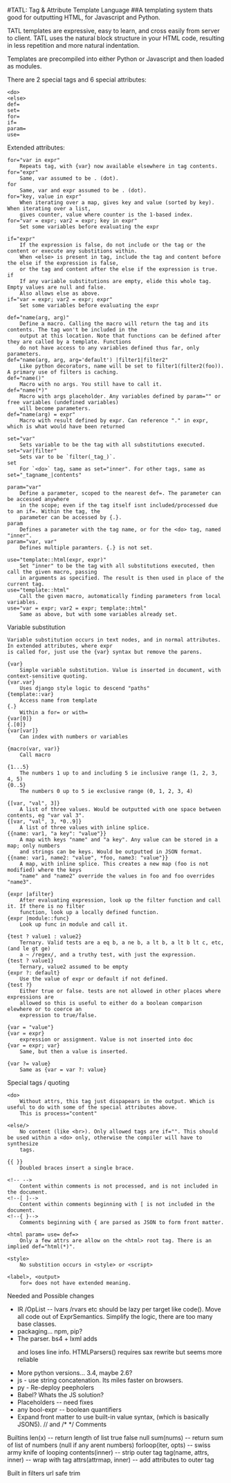 #TATL: Tag & Attribute Template Language
##A templating system thats good for outputting HTML, for Javascript and Python.

TATL templates are expressive, easy to learn, and cross easily from 
server to client. TATL uses the natural block structure in your HTML code, 
resulting in less repetition and more natural indentation.

Templates are precompiled into either Python or Javascript and then loaded 
as modules.

There are 2 special tags and 6 special attributes:

	<do> 
	<else>
	def=
	set=
	for=
	if=
	param=
	use=

Extended attributes:

	for="var in expr"
		Repeats tag, with {var} now available elsewhere in tag contents.
	for="expr"
		Same, var assumed to be . (dot).
	for
		Same, var and expr assumed to be . (dot). 
	for="key, value in expr"
		When iterating over a map, gives key and value (sorted by key). When iterating over a list,
        gives counter, value where counter is the 1-based index.
	for="var = expr; var2 = expr; key in expr"
		Set some variables before evaluating the expr
				
	if="expr"
		If the expression is false, do not include or the tag or the content or execute any substitions within. 
        When <else> is present in tag, include the tag and content before the else if the expression is false, 
        or the tag and content after the else if the expression is true.
	if
		If any variable substitutions are empty, elide this whole tag. Empty values are null and false. 
        Also allows else as above.
	if="var = expr; var2 = expr; expr"
		Set some variables before evaluating the expr
	
	def="name(arg, arg)"
		Define a macro. Calling the macro will return the tag and its contents. The tag won't be included in the 
        output at this location. Note that functions can be defined after they are called by a template. Functions 
        do not have access to any variables defined thus far, only parameters.
	def="name(arg, arg, arg='default') |filter1|filter2"
		Like python decorators, name will be set to filter1(filter2(foo)). A primary use of filters is caching.
	def="name()"
		Macro with no args. You still have to call it.
	def="name(*)"
		Macro with args placeholder. Any variables defined by param="" or free variables (undefined variables) 
        will become parameters.
	def="name(arg) = expr"
		Macro with result defined by expr. Can reference "." in expr, which is what would have been returned

	set="var"
		Sets variable to be the tag with all substitutions executed.
	set="var|filter"
		Sets var to be `filter(_tag_)`.
	set 
		For `<do>` tag, same as set="inner". For other tags, same as set="_tagname_|contents"
		
	param="var"
		Define a parameter, scoped to the nearest def=. The parameter can be accessed anywhere 
		in the scope; even if the tag itself isnt included/processed due to an if=. Within the tag, the 
		parameter can be accessed by {.}.
	param
		Defines a parameter with the tag name, or for the <do> tag, named "inner".
	param="var, var"
		Defines multiple paramters. {.} is not set.
		
	use="template::html(expr, expr)"
		Set "inner" to be the tag with all substitutions executed, then call the given macro, passing 
        in arguments as specified. The result is then used in place of the current tag.
	use="template::html"
		Call the given macro, automatically finding parameters from local variables.
	use="var = expr; var2 = expr; template::html"
		Same as above, but with some variables already set.		

Variable substitution

	Variable substitution occurs in text nodes, and in normal attributes. In extended attributes, where expr 
	is called for, just use the {var} syntax but remove the parens.
	
	{var}
		Simple variable substitution. Value is inserted in document, with context-sensitive quoting.
	{var.var}
		Uses django style logic to descend "paths"
	{template::var}
		Access name from template
	{.}
		Within a for= or with=
	{var[0]}
	{.[0]}
	{var[var]}
		Can index with numbers or variables
				
	{macro(var, var)}
		Call macro
	
	{1...5}
		The numbers 1 up to and including 5 ie inclusive range (1, 2, 3, 4, 5)
	{0..5}
		The numbers 0 up to 5 ie exclusive range (0, 1, 2, 3, 4)
		
	{[var, "val", 3]}
		A list of three values. Would be outputted with one space between contents, eg "var val 3".
	{[var, "val", 3, *0..9]}
		A list of three values with inline splice.
    {{name: var1, "a key": "value"}}
        A map with keys "name" and "a key". Any value can be stored in a map; only numbers
        and strings can be keys. Would be outputted in JSON format. 
	{{name: var1, name2: "value", *foo, name3: "value"}}
		A map, with inline splice. This creates a new map (foo is not modified) where the keys
        "name" and "name2" override the values in foo and foo overrides "name3".
		
	{expr |afilter}
		After evaluating expression, look up the filter function and call it. If there is no filter 
        function, look up a locally defined function.
    {expr |module::func}
        Look up func in module and call it.
	
	{test ? value1 : value2}
		Ternary. Valid tests are a eq b, a ne b, a lt b, a lt b lt c, etc, (and le gt ge)
		a ~ /regex/, and a truthy test, with just the expression. 
	{test ? value1}
		Ternary, value2 assumed to be empty
	{expr ?: default} 
        Use the value of expr or default if not defined.
    {test ?}
        Either true or false. tests are not allowed in other places where expressions are
        allowed so this is useful to either do a boolean comparison elewhere or to coerce an
        expression to true/false.
		
	{var = "value"}
	{var = expr}
		expression or assignment. Value is not inserted into doc
	{var = expr; var}
		Same, but then a value is inserted.
        
    {var ?= value}
        Same as {var = var ?: value}
     


Special tags / quoting

	<do>
		Without attrs, this tag just dispapears in the output. Which is useful to do with some of the special attributes above.
		This is process="content"
		
	<else/>
		No content (like <br>). Only allowed tags are if="". This should be used within a <do> only, otherwise the compiler will have to synthesize 
		tags.

	{{ }}
		Doubled braces insert a single brace.

	<!-- --> 
		Content within comments is not processed, and is not included in the document.
	<!--[ ]--> 
		Content within comments beginning with [ is not included in the document.
	<!--{ }-->
		Comments beginning with { are parsed as JSON to form front matter.
		
	<html param= use= def=>
		Only a few attrs are allow on the <html> root tag. There is an implied def="html(*)".
		
	<style>
		No substition occurs in <style> or <script>
		
	<label>, <output>
		for= does not have extended meaning.

Needed and Possible changes

* IR /OpList -- lvars /rvars etc should be lazy per target like code(). Move all code out of ExprSemantics. Simplify the logic, there are too many base classes.
* packaging... npm, pip?
* The parser. bs4 + lxml adds <html><body><p> and loses line info. HTMLParsers() requires sax rewrite but seems more reliable  
* More python versions... 3.4, maybe 2.6?
* js - use string concatenation. Its miles faster on browsers.
* py - Re-deploy peepholers
* Babel? Whats the JS solution?
* Placeholders -- need fixes
* any bool-expr -- boolean quantifiers
* Expand front matter to use built-in value syntax, (which is basically JSON5). // and /* */ Comments

Builtins
    len(x) -- return length of list
    true
    false
    null
    sum(nums) -- return sum of list of numbers (null if any arent numbers)
    forloop(iter, opts) -- swiss army knife of looping
    contents(inner) -- strip outer tag
    tag(name, attrs, inner) -- wrap with tag
    attrs(attrmap, inner) -- add attributes to outer tag

Built in filters
    url
    safe
    trim
